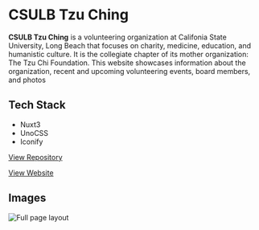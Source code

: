 # CSULB Tzu Ching

**CSULB Tzu Ching** is a volunteering organization at Califonia State University,
Long Beach that focuses on charity, medicine, education, and humanistic culture.
It is the collegiate chapter of its mother organization: The Tzu Chi Foundation.
This website showcases information about the organization, recent and upcoming
volunteering events, board members, and photos

## Tech Stack

- Nuxt3
- UnoCSS
- Iconify

<a class='btn' href='https://github.com/BrianENguyen/csulbtzuching.org' target='_blank'>View Repository</a>

<a class='btn' href='https://csulbtzuching.org' target='_blank'>View Website</a>

## Images

![Full page layout](https://res.cloudinary.com/buraiyen/image/upload/v1694050165/BEN_Website/projects/csulb-tzu-ching-site.webp)
